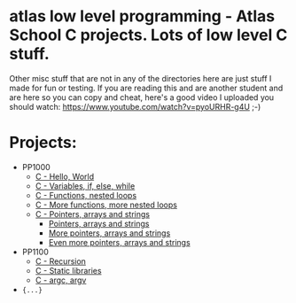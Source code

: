 # atlas low level programming - Atlas School C projects. Lots of low level C stuff.
Other misc stuff that are not in any of the directories here are just stuff I made for fun or testing.
If you are reading this and are another student and are here so you can copy and cheat, here's a good video I uploaded you should watch: https://www.youtube.com/watch?v=pyoURHR-g4U ;-)

# Projects:
- PP1000
  - [C - Hello, World](https://github.com/Zytronium/atlas-low_level_programming/tree/main/hello_world)
  - [C - Variables, if, else, while](https://github.com/Zytronium/atlas-low_level_programming/tree/main/variables_if_else_while)
  - [C - Functions, nested loops](https://github.com/Zytronium/atlas-low_level_programming/tree/main/functions_nested_loops)
  - [C - More functions, more nested loops](https://github.com/Zytronium/atlas-low_level_programming/tree/main/more_functions_nested_loops)
  - [C - Pointers, arrays and strings](https://github.com/Zytronium/atlas-low_level_programming/tree/main/pointers_arrays_strings1)
    - [Pointers, arrays and strings](https://github.com/Zytronium/atlas-low_level_programming/tree/main/pointers_arrays_strings1)
    - [More pointers, arrays and strings](https://github.com/Zytronium/atlas-low_level_programming/tree/main/pointers_arrays_strings2)
    - [Even more pointers, arrays and strings](https://github.com/Zytronium/atlas-low_level_programming/tree/main/pointers_arrays_strings)
- PP1100
  - [C - Recursion](https://github.com/Zytronium/atlas-low_level_programming/tree/main/recursion)
  - [C - Static libraries]()
  - [C - argc, argv]()
- `{...}`